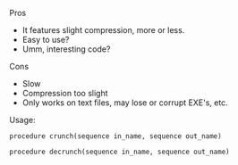 Pros

*  It features slight compression, more or less.
*  Easy to use?
*  Umm, interesting code?

Cons

*  Slow
*  Compression too slight
*  Only works on text files, may lose or corrupt EXE's, etc.

Usage:

`procedure crunch(sequence in_name, sequence out_name)`

`procedure decrunch(sequence in_name, sequence out_name)`